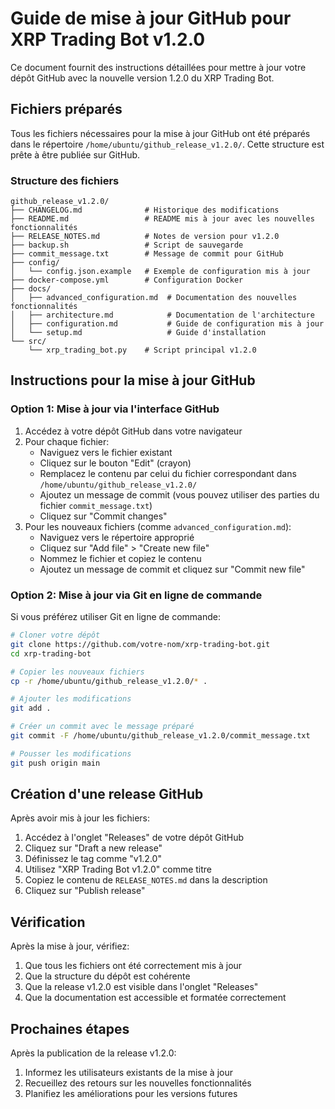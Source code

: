 # Guide de mise à jour GitHub pour XRP Trading Bot v1.2.0

Ce document fournit des instructions détaillées pour mettre à jour votre dépôt GitHub avec la nouvelle version 1.2.0 du XRP Trading Bot.

## Fichiers préparés

Tous les fichiers nécessaires pour la mise à jour GitHub ont été préparés dans le répertoire `/home/ubuntu/github_release_v1.2.0/`. Cette structure est prête à être publiée sur GitHub.

### Structure des fichiers

```
github_release_v1.2.0/
├── CHANGELOG.md              # Historique des modifications
├── README.md                 # README mis à jour avec les nouvelles fonctionnalités
├── RELEASE_NOTES.md          # Notes de version pour v1.2.0
├── backup.sh                 # Script de sauvegarde
├── commit_message.txt        # Message de commit pour GitHub
├── config/
│   └── config.json.example   # Exemple de configuration mis à jour
├── docker-compose.yml        # Configuration Docker
├── docs/
│   ├── advanced_configuration.md  # Documentation des nouvelles fonctionnalités
│   ├── architecture.md            # Documentation de l'architecture
│   ├── configuration.md           # Guide de configuration mis à jour
│   └── setup.md                   # Guide d'installation
└── src/
    └── xrp_trading_bot.py    # Script principal v1.2.0
```

## Instructions pour la mise à jour GitHub

### Option 1: Mise à jour via l'interface GitHub

1. Accédez à votre dépôt GitHub dans votre navigateur
2. Pour chaque fichier:
   - Naviguez vers le fichier existant
   - Cliquez sur le bouton "Edit" (crayon)
   - Remplacez le contenu par celui du fichier correspondant dans `/home/ubuntu/github_release_v1.2.0/`
   - Ajoutez un message de commit (vous pouvez utiliser des parties du fichier `commit_message.txt`)
   - Cliquez sur "Commit changes"
3. Pour les nouveaux fichiers (comme `advanced_configuration.md`):
   - Naviguez vers le répertoire approprié
   - Cliquez sur "Add file" > "Create new file"
   - Nommez le fichier et copiez le contenu
   - Ajoutez un message de commit et cliquez sur "Commit new file"

### Option 2: Mise à jour via Git en ligne de commande

Si vous préférez utiliser Git en ligne de commande:

```bash
# Cloner votre dépôt
git clone https://github.com/votre-nom/xrp-trading-bot.git
cd xrp-trading-bot

# Copier les nouveaux fichiers
cp -r /home/ubuntu/github_release_v1.2.0/* .

# Ajouter les modifications
git add .

# Créer un commit avec le message préparé
git commit -F /home/ubuntu/github_release_v1.2.0/commit_message.txt

# Pousser les modifications
git push origin main
```

## Création d'une release GitHub

Après avoir mis à jour les fichiers:

1. Accédez à l'onglet "Releases" de votre dépôt GitHub
2. Cliquez sur "Draft a new release"
3. Définissez le tag comme "v1.2.0"
4. Utilisez "XRP Trading Bot v1.2.0" comme titre
5. Copiez le contenu de `RELEASE_NOTES.md` dans la description
6. Cliquez sur "Publish release"

## Vérification

Après la mise à jour, vérifiez:

1. Que tous les fichiers ont été correctement mis à jour
2. Que la structure du dépôt est cohérente
3. Que la release v1.2.0 est visible dans l'onglet "Releases"
4. Que la documentation est accessible et formatée correctement

## Prochaines étapes

Après la publication de la release v1.2.0:

1. Informez les utilisateurs existants de la mise à jour
2. Recueillez des retours sur les nouvelles fonctionnalités
3. Planifiez les améliorations pour les versions futures
